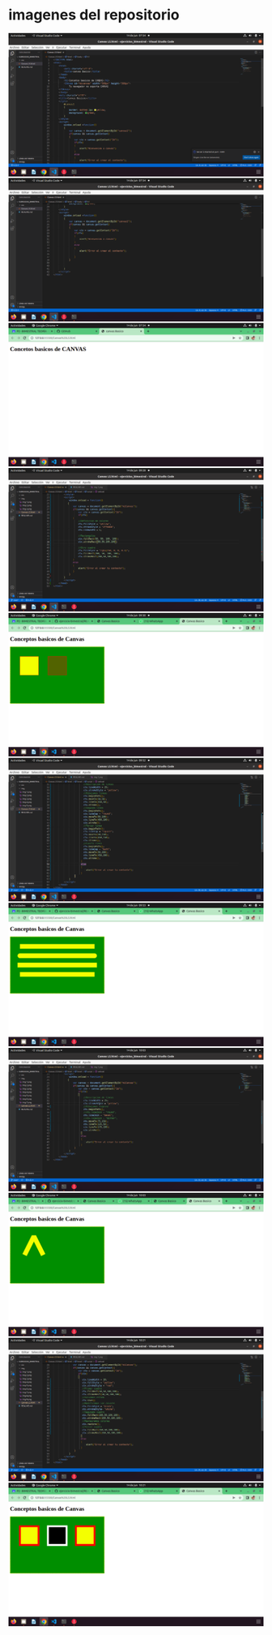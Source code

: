 # imagenes del repositorio



![](img/img%201.png)
![](img/img%202.png)
![](img/img%203.png)
![](img/img%204.png)
![](img/img%205.png)
![](img/img%206.png)
![](img/img%207.png)
![](img/img%208.png)
![](img/img%209.png)
![](img/img%2010.png)
![](img/img%2011.png)